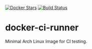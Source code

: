 [![Docker Stars](https://img.shields.io/docker/stars/johannweging/ci-runner.svg)](https://hub.docker.com/r/johannweging/ci-runner/)
[![Build Status](https://travis-ci.org/JohannWeging/docker-ci-runner.svg?branch=master)](https://travis-ci.org/JohannWeging/docker-ci-runner)
# docker-ci-runner
Minimal Arch Linux Image for CI testing.

